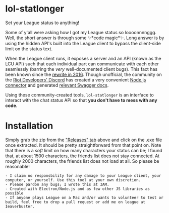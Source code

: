 # lol-statlonger
Set your League status to anything!

Some of y'all were asking how I got my League status so loooonnnnggg. Well, the short answer is through some ✨\*code magic\*✨. 
Long answer is by using the hidden API's built into the League client to bypass the client-side limit on the status text.

When the League client runs, it exposes a server and an API (known as the LCU API) such that each individual part can communicate with each other seamlessly (barring the 
*very* well-documented client bugs). This fact has been known since the [rewrite in 2016](https://technology.riotgames.com/news/architecture-league-client-update). 
Though unofficial, the community on the [Riot Developers' Discord](https://discordapp.com/invite/riotapi) has created a very convenient [Node.js connector](https://github.com/Pupix/lcu-connector)
and generated [relevant Swagger docs](http://www.mingweisamuel.com/lcu-schema/tool/#/). 

Using these community-created tools, `lol-statlonger` is an interface to interact with the chat status API so that **you don't have to mess with any code.**

# Installation
Simply grab the zip from the ["Releases" tab](https://github.com/aaronkh/lol-statlonger/releases) above and click on the .exe file once extracted. It should be pretty straightforward from that point on.
Note that there is a *soft* limit on how many characters your status can be; I found that, at about 1500 characters, the friends list does not stay connected. 
At roughly 2000 characters, the friends list does not load at all. So please be reasonable!

```
- I claim no responsbility for any damage to your League client, your computer, or yourself. Use this tool at your own discretion. 
- Please pardon any bugs; I wrote this at 3AM. 
- Created with Electron/Node.js and as few other JS libraries as possible
- If anyone plays League on a Mac and/or wants to volunteer to test or build, feel free to drop a pull request or add me on league at Ieaverbuster.
```
